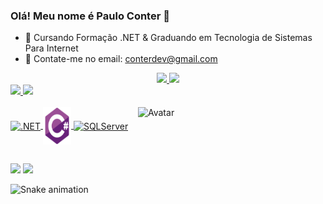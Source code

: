 
### Olá! Meu nome é Paulo Conter 👋


- 🧬 Cursando Formação .NET & Graduando em Tecnologia de Sistemas Para Internet 
- 💬 Contate-me no email: conterdev@gmail.com


<div align="center">
  <a href="https://github.com/PauloConter">
  <img height="165em" src="https://github-readme-stats.vercel.app/api?username=PauloConter&show_icons=true&theme=onedark&include_all_commits=true&count_private=true"/>
  <img height="165em" src="https://github-readme-stats.vercel.app/api/top-langs/?username=PauloConter&layout=compact&langs_count=7&theme=onedark"/>
</div>

<div align = "left">
<img height = "200em" src="https://github-readme-stats.vercel.app/api/top-langs/?username=YaannAugusto&show_icons=true&theme=bear&count_private=true"/>
<img height = "200em" src="https://github-readme-stats.vercel.app/api?username=YaannAugusto&show_icons=true&show_icons=true&theme=bear&count_private=true" />
</div>

  
<div style="display: inline_block"><br>
  <img align="center" alt=".NET" height="60" width="45" src="https://avatars.githubusercontent.com/u/9141961?s=48&v=4">
  <img align="center" alt="Csharp" height="60" width="45" src="https://raw.githubusercontent.com/devicons/devicon/master/icons/csharp/csharp-original.svg">
  <img align="center" alt="SQLServer" height="60" width="45" src="https://avatars.githubusercontent.com/u/34626?s=48&v=4">
  
                                 
  <img align="right" alt="Avatar" height="170" width="300" src="https://gifs.eco.br/wp-content/uploads/2022/11/gifs-de-programador-29.gif">     
</div>
 
##
                                                                                                                                               
 <div>
  <a href="https://www.linkedin.com/in/paulo-conter-97ba57270/" target="_blank"><img src="https://img.shields.io/badge/-LinkedIn-%230077B5?style=for-the-badge&logo=linkedin&logoColor=white" target="_blank"></a>
  <a href="https://www.instagram.com/conter_dev/" target="_blank"><img src="https://img.shields.io/badge/-Instagram-%23E4405F?style=for-the-badge&logo=instagram&logoColor=white" target="_blank"></a>
   
  
 ![Snake animation](https://github.com/LuigiGF/LuigiGF/blob/output/github-contribution-grid-snake.svg)

</div>
